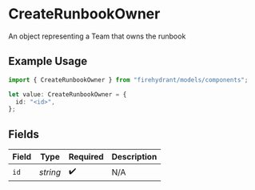 # CreateRunbookOwner

An object representing a Team that owns the runbook

## Example Usage

```typescript
import { CreateRunbookOwner } from "firehydrant/models/components";

let value: CreateRunbookOwner = {
  id: "<id>",
};
```

## Fields

| Field              | Type               | Required           | Description        |
| ------------------ | ------------------ | ------------------ | ------------------ |
| `id`               | *string*           | :heavy_check_mark: | N/A                |